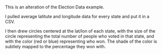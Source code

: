This is an alteration of the Election Data example.

I pulled average latitute and longitude data for every state and put it in a CSV.

I then drew circles centered at the lat/lon of each state, with the size of the circle representing the
total number of people who voted in that state, and with the color (red or blue) representing who won.  The shade of 
the color is subtlely mapped to the percentage they won with.


